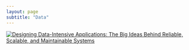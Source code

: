 ```yaml
---
layout: page
subtitle: "Data"
---
```


[![Designing Data-Intensive Applications: The Big Ideas Behind Reliable, Scalable, and Maintainable Systems](https://d1w7fb2mkkr3kw.cloudfront.net/assets/images/book/lrg/9781/4493/9781449373320.jpg)](https://www.bookdepository.com/Designing-Data-Intensive-Applications-Martin-Kleppmann/9781449373320)
